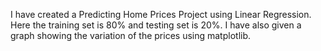 I have created a Predicting Home Prices Project using Linear Regression. Here the training set is 80% and testing set is 20%. I have also given a graph showing the variation of the prices using matplotlib.
